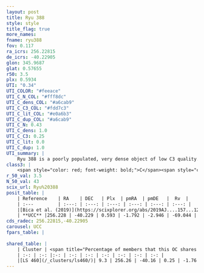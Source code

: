 ```yaml
---
layout: post
title: Ryu 388
style: style
title_flag: true
more_names: 
fname: ryu388
fov: 0.117
ra_icrs: 256.22815
de_icrs: -40.22905
glon: 345.9687
glat: 0.57655
r50: 3.5
plx: 0.5934
UTI: "0.34"
UTI_COLOR: "#feeace"
UTI_C_N_COL: "#fff8dc"
UTI_C_dens_COL: "#a6cab9"
UTI_C_C3_COL: "#fdd7c3"
UTI_C_lit_COL: "#e0a6b3"
UTI_C_dup_COL: "#a6cab9"
UTI_C_N: 0.43
UTI_C_dens: 1.0
UTI_C_C3: 0.25
UTI_C_lit: 0.0
UTI_C_dup: 1.0
UTI_summary: |
    Ryu 388 is a poorly populated, very dense object of low C3 quality. It is rarely studied in the literature, with no articles listed in the last 6 years.<br><br>This object shares a very small percentage of members with at least one entry reported in the same catalogue.
class3: |
    <span style="color: red; font-weight: bold;">C</span><span style="color: red; font-weight: bold;">C</span>
r_50_val: 3.5
N_50_val: 43
scix_url: Ryu%20388
posit_table: |
    | Reference    | RA    | DEC   | Plx  | pmRA  | pmDE   |  Rv  |
    | :---         | :---: | :---: | :---: | :---: | :---: | :---: |
    |[Bica et al. (2019)](https://scixplorer.org/abs/2019AJ....157...12B) | 256.224 | -40.229 | -- | -- | -- | -- |
    | **UCC** |256.228 | -40.229 | 0.593 | -1.792 | -2.946 | -69.044 | 
cds_radec: 256.22815,-40.22905
carousel: UCC
fpars_table: |
    
shared_table: |
    | Cluster | <span title="Percentage of members that this OC shares with the ones listed">%</span>   | RA   | DEC   | Plx   | pmRA  | pmDE  | Rv | UTI |
    | :-: | :-: |:-: | :-: | :-: | :-: | :-: | :-: | :-: |
    |[LS 460](/_clusters/ls460/)| 9.3 | 256.26 | -40.16 | 0.25 | -1.76 | -4.3 | -- |0.08 |
---
```

